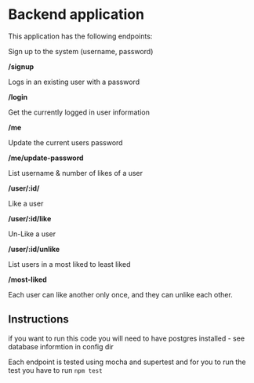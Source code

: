 # Backend application
This application has the following endpoints:

Sign up to the system (username, password)

**/signup**

Logs in an existing user with a password  

**/login**

Get the currently logged in user information  

**/me**

Update the current users password

**/me/update-password**

List username & number of likes of a user

**/user/:id/**

Like a user  

**/user/:id/like**

Un-Like a user  

**/user/:id/unlike**   

List users in a most liked to least liked 

**/most-liked**  

Each user can like another only once, and they can unlike each other.  



## Instructions
if you want to run this code you will need to have postgres installed - see database informtion in config dir

Each endpoint is tested using mocha and supertest and for you to run the test you have to run `npm test`
